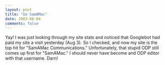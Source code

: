 ```yaml
---
layout: post
title: "Go SamAMac"
date: 2003-08-04
comments: false
---
```

Yay! I was just looking through my site stats and noticed that Googlebot had
paid my site a visit yesterday (Aug 3). So I checked, and now my site is the
top hit for "SamAMac Communications." Unfortunately, that stupid ODP still
comes up first for "SamAMac." I should never have become and ODP editor with
that username. Darn!
